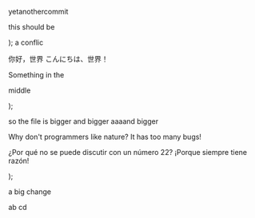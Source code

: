 yetanothercommit

this should be

);
a conflic

你好，世界
こんにちは、世界！

Something
in
the

middle

);

so
the
file
is
bigger
and
bigger
aaaand
bigger

Why don't programmers like nature? It has too many bugs!

¿Por qué no se puede discutir con un número 22? ¡Porque siempre tiene razón!

);

a big change

ab
cd
